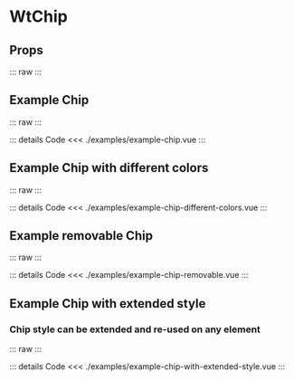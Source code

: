 <script setup>
import Docs from './wt-chip-docs.vue';
import ExampleChip from './examples/example-chip.vue';
import ExampleChipDifferentColors from './examples/example-chip-different-colors.vue';
import ExampleChipWithExtendedStyle from './examples/example-chip-with-extended-style.vue';
import ExampleChipRemovable from './examples/example-chip-removable.vue'
</script>

# WtChip

## Props

::: raw
<Docs />
:::

## Example Chip

::: raw
<ExampleChip />
:::

::: details Code
<<< ./examples/example-chip.vue
:::

## Example Chip with different colors

::: raw
<ExampleChipDifferentColors />
:::

::: details Code
<<< ./examples/example-chip-different-colors.vue
:::

## Example removable Chip

::: raw
<ExampleChipRemovable />
:::

::: details Code
<<< ./examples/example-chip-removable.vue
:::

## Example Chip with extended style

### Chip style can be extended and re-used on any element

::: raw
<ExampleChipWithExtendedStyle />
:::

::: details Code
<<< ./examples/example-chip-with-extended-style.vue
:::
